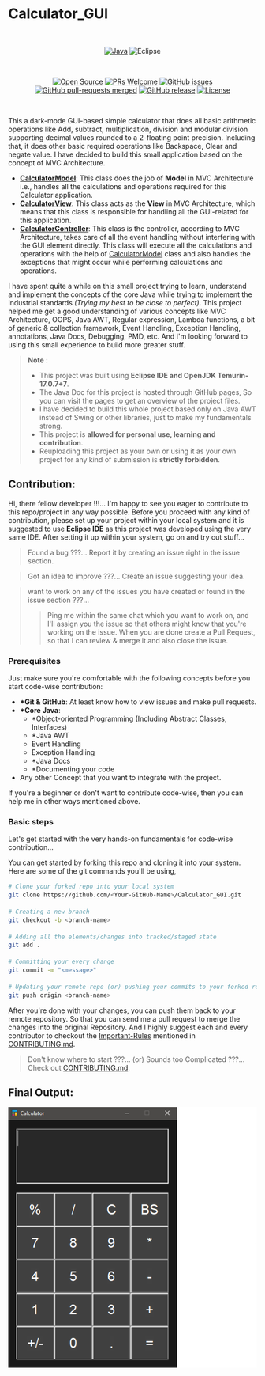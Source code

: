 # Calculator_GUI <img src="https://github.com/iamwatchdogs/Calculator_GUI/actions/workflows/pages/pages-build-deployment/badge.svg" alt="" align="right">

<br>
<div align="center">

[![Java](https://img.shields.io/badge/java-%23ED8B00.svg?style=for-the-badge&logo=openjdk&logoColor=white)](https://github.com/iamwatchdogs?tab=repositories&q=&type=public&language=java&sort=)
![Eclipse](https://img.shields.io/badge/Eclipse-FE7A16.svg?style=for-the-badge&logo=Eclipse&logoColor=white)

<br>

[![Open Source](https://badges.frapsoft.com/os/v1/open-source.svg?v=103)](https://github.com/iamwatchdogs?tab=repositories&q=&type=public&language=&sort=)
[![PRs Welcome](https://img.shields.io/badge/PRs-welcome-brightgreen.svg?style=flat-square)](https://github.com/iamwatchdogs/Calculator_GUI/pulls)
[![GitHub issues](https://img.shields.io/github/issues/iamwatchdogs/Calculator_GUI.svg)](https://github.com/iamwatchdogs/Calculator_GUI/issues)
[![GitHub pull-requests merged](https://badgen.net/github/merged-prs/iamwatchdogs/Calculator_GUI)](https://github.com/iamwatchdogs/Calculator_GUI.js/pulls?q=is%3Amerged)
[![GitHub release](https://img.shields.io/github/release/iamwatchdogs/Calculator_GUI)](https://GitHub.com/iamwatchdogs/Calculator_GUI/releases/)
[![License](https://img.shields.io/badge/License-Apache_2.0-blue.svg)](https://opensource.org/licenses/Apache-2.0)

</div>
<br>

This a dark-mode GUI-based simple calculator that does all basic arithmetic operations like Add, subtract, multiplication, division and modular division supporting decimal values rounded to a 2-floating point precision. Including that, it does other basic required operations like Backspace, Clear and negate value. I have decided to build this small application based on the concept of MVC Architecture.

- [**CalculatorModel**](./src/calculator/CalculatorModel.java "Goto CalculatorModel.java"): This class does the job of **Model** in MVC Architecture i.e., handles all the calculations and operations required for this Calculator application.
- [**CalculatorView**](./src/calculator/CalculatorView.java "Goto CalculatorView.java"): This class acts as the **View** in MVC Architecture, which means that this class is responsible for handling all the GUI-related for this application.
- [**CalculatorController**](./src/calculator/CalculatorController.java "Goto CalculatorController.java"): This class is the controller, according to MVC Architecture, takes care of all the event handling without interfering with the GUI element directly. This class will execute all the calculations and operations with the help of [CalculatorModel](./src/calculator/CalculatorModel.java "Goto CalculatorModel.java") class and also handles the exceptions that might occur while performing calculations and operations.

I have spent quite a while on this small project trying to learn, understand and implement the concepts of the core Java while trying to implement the industrial standards _(Trying my best to be close to perfect)_. This project helped me get a good understanding of various concepts like MVC Architecture, OOPS, Java AWT, Regular expression, Lambda functions, a bit of generic & collection framework, Event Handling, Exception Handling, annotations, Java Docs, Debugging, PMD, etc. And I'm looking forward to using this small experience to build more greater stuff.

> **Note** :
>
> - This project was built using **Eclipse IDE and OpenJDK Temurin-17.0.7+7**.
> - The Java Doc for this project is hosted through GitHub pages, So you can visit the pages to get an overview of the project files.
> - I have decided to build this whole project based only on Java AWT instead of Swing or other libraries, just to make my fundamentals strong.
> - This project is **allowed for personal use, learning and contribution**.
> - Reuploading this project as your own or using it as your own project for any kind of submission is **strictly forbidden**.

## Contribution:

Hi, there fellow developer !!!... I'm happy to see you eager to contribute to this repo/project in any way possible. Before you proceed with any kind of contribution, please set up your project within your local system and it is suggested to use **Eclipse IDE** as this project was developed using the very same IDE. After setting it up within your system, go on and try out stuff...

> Found a bug ???... Report it by creating an issue right in the issue section.

> Got an idea to improve ???... Create an issue suggesting your idea.

> want to work on any of the issues you have created or found in the issue section ???...
>
> > Ping me within the same chat which you want to work on, and I'll assign you the issue so that others might know that you're working on the issue.
> > When you are done create a Pull Request, so that I can review & merge it and also close the issue.

### Prerequisites

Just make sure you're comfortable with the following concepts before you start code-wise contribution:

- **\*Git & GitHub**: At least know how to view issues and make pull requests.
- **\*Core Java**:
  - \*Object-oriented Programming (Including Abstract Classes, Interfaces)
  - \*Java AWT
  - Event Handling
  - Exception Handling
  - \*Java Docs
  - \*Documenting your code
- Any other Concept that you want to integrate with the project.

If you're a beginner or don't want to contribute code-wise, then you can help me in other ways mentioned above.

### Basic steps

Let's get started with the very hands-on fundamentals for code-wise contribution...

You can get started by forking this repo and cloning it into your system. Here are some of the git commands you'll be using,

```bash
# Clone your forked repo into your local system
git clone https://github.com/<Your-GitHub-Name>/Calculator_GUI.git

# Creating a new branch
git checkout -b <branch-name>

# Adding all the elements/changes into tracked/staged state
git add .

# Committing your every change
git commit -m "<message>"

# Updating your remote repo (or) pushing your commits to your forked repo
git push origin <branch-name>
```

After you're done with your changes, you can push them back to your remote repository. So that you can send me a pull request to merge the changes into the original Repository.
And I highly suggest each and every contributor to checkout the [Important-Rules](CONTRIBUTING.md#important-rules "Goto Important Rules in CONTRIBUTING.md") mentioned in [CONTRIBUTING.md](CONTRIBUTING.md "Goto CONTRIBUTING.md").

> Don't know where to start ???... (or) Sounds too Complicated ???... Check out [CONTRIBUTING.md](CONTRIBUTING.md "Let's go to CONTRIBUTING.md").

## Final Output:

<div align="center">

![Output](src/calculator/images/OP.png "Goto OP.png")

</div>
